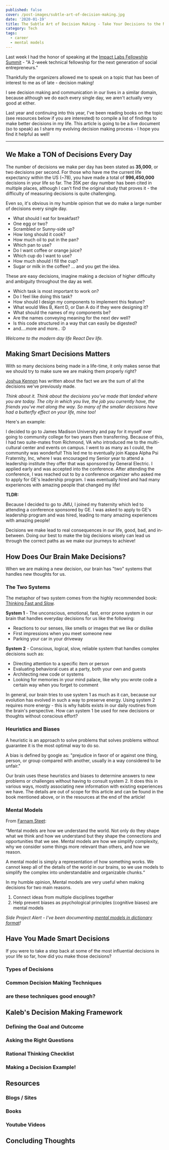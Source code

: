 ```yaml
---
published: false
cover: /post-images/subtle-art-of-decision-making.jpg
date: '2020-01-19'
title: The Subtle Art of Decision Making - Take Your Decisions to the Next Level!
category: Tech
tags:
  - career
  - mental models
---
```

Last week I had the honor of speaking at the [Impact Labs Fellowship Summit](https://www.impactlabs.io/fellowship/) - "A 2-week technical fellowship for the next generation of social entrepreneurs."

Thankfully the organizers allowed me to speak on a topic that has been of interest to me as of late - decision making!

I see decision making and communication in our lives in a similar domain, because although we do each every single day, we aren't actually very good at either. 

Last year and continuing into this year, I've been reading books on the topic (see resources below if you are interested) to compile a list of findings to make better decisions in my life. This article is going to be a live document (so to speak) as I share my evolving decision making process - I hope you find it helpful as well!

---

## We Make a TON of Decisions Every Day

The number of decisions we make per day has been stated as **35,000**, or two decisions per second. For those who have me the current life expectancy within the US (~78), you have made a total of **996,450,000** decisions in your life so far. The 35K per day number has been cited in multiple places, although I can't find the original study that proves it - the difficulty of measuring decisions is quite challenging.

Even so, it's obvious in my humble opinion that we do make a large number of decisions every single day.
- What should I eat for breakfast?
- One egg or two?
- Scrambled or Sunny-side up?
- How long should it cook? 
- How much oil to put in the pan?
- Which pan to use?
- Do I want coffee or orange juice?
- Which cup do I want to use?
- How much should I fill the cup?
- Sugar or milk in the coffee?
...
and you get the idea.

These are easy decisions, imagine making a decision of higher difficulty and ambiguity throughout the day as well. 

- Which task is most important to work on?
- Do I feel like doing this task?
- How should I design my components to implement this feature?
- What would Wes B, Kent D, or Dan A do if they were designing it?
- What should the names of my components be?
- Are the names conveying meaning for the next dev well?
- Is this code structured in a way that can easily be digested?
- and....more and more.. :D

*Welcome to the modern day life React Dev life.*

## Making Smart Decisions Matters

With so many decisions being made in a life-time, it only makes sense that we should try to make sure we are making them properly right?

[Joshua Kennon](https://www.kalebmckelvey.com/insights-from-reading-769-joshua-kennon-blog-posts) has written about the fact we are the sum of all the decisions we've previously made. 

*Think about it. Think about the decisions you've made that landed where you are today. The city in which you live, the job you currently have, the friends you've met along the way. So many of the smaller decisions have had a butterfly effect on your life, mine too!*

Here's an example:

I decided to go to James Madison University and pay for it myself over going to community college for two years then transferring. Because of this, I had two suite-mates from Richmond, VA who introduced me to the multi-cultural center and events on campus. I went to as many as I could, the community was wonderful! This led me to eventually join Kappa Alpha Psi Fraternity, Inc, where I was encouraged my Senior year to attend a leadership institute they offer that was sponsored by General Electric. I applied early and was accepted into the conference. After attending the conference, I was reached out to by a conference organizer who asked me to apply for GE's leadership program. I was eventually hired and had many experiences with amazing people that changed my life!

**TLDR:**

Because I decided to go to JMU, I joined my fraternity which led to attending a conference sponsored by GE. I was asked to apply to GE's leadership program and was hired, leading to many amazing experiences with amazing people!

Decisions we make lead to real consequences in our life, good, bad, and in-between. Doing our best to make the big decisions wisely can lead us through the correct paths as we make our journeys to achieve!

## How Does Our Brain Make Decisions?

When we are making a new decision, our brain has "two" systems that handles new thoughts for us.

### The Two Systems

The metaphor of two system comes from the highly recommended book: [Thinking Fast and Slow](https://www.amazon.com/Thinking-Fast-Slow-Daniel-Kahneman/dp/0374533555).

**System 1** - The unconscious, emotional, fast, error prone system in our brain that handles everyday decisions for us like the following:
- Reactions to our senses, like smells or images that we like or dislike
- First impressions when you meet someone new
- Parking your car in your driveway

**System 2** - Conscious, logical, slow, reliable system that handles complex decisions such as:
- Directing attention to a specific item or person
- Evaluating behavioral cues at a party, both your own and guests
- Architecting new code or systems
- Looking for memories in your mind palace, like why you wrote code a certain way when you forget to comment

In general, our brain tries to use system 1 as much as it can, because our evolution has evolved in such a way to preserve energy. Using system 2 requires more energy - this is why habits exists in our daily routines from the brain's perspective. How can system 1 be used for new decisions or thoughts without conscious effort?

### Heuristics and Biases

A heuristic is an approach to solve problems that solves problems without guarantee it is the most optimal way to do so.

A bias is defined by google as: "prejudice in favor of or against one thing, person, or group compared with another, usually in a way considered to be unfair."

Our brain uses these heuristics and biases to determine answers to new problems or challenges without having to consult system 2. It does this in various ways, mostly associating new information with existing experiences we have. The details  are out of scope for this article and can be found in the book mentioned above, or in the resources at the end of the article!

### Mental Models

From [Farnam Steet](https://fs.blog/mental-models/):

“Mental models are how we understand the world. Not only do they shape what we think and how we understand but they shape the connections and opportunities that we see. Mental models are how we simplify complexity, why we consider some things more relevant than others, and how we reason. 

A mental model is simply a representation of how something works. We cannot keep all of the details of the world in our brains, so we use models to simplify the complex into understandable and organizable chunks.“

In my humble opinion, Mental models are very useful when making decisions for two main reasons.

1. Connect ideas from multiple disciplines together
1. Help prevent biases as psychological principles (cognitive biases) are mental models

*Side Project Alert - I've been documenting [mental models in dictionary format](www.mentalmodeldictionary.com)!*

## Have You Made Smart Decisions

If you were to take a step back at some of the most influential decisions in your life so far, how did you make those decisions?

### Types of Decisions


### Common Decision Making Techniques

### are these techniques good enough?

## Kaleb's Decision Making Framework

### Defining the Goal and Outcome

### Asking the Right Questions

### Rational Thinking Checklist

### Making a Decision Example!

## Resources

### Blogs / Sites

### Books

### Youtube Videos

## Concluding Thoughts

